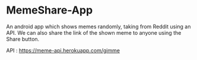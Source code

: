# MemeShare-App

An android app which shows memes randomly, taking from Reddit using an API. We can also share the link of the shown meme to anyone using the Share button.

API : https://meme-api.herokuapp.com/gimme
